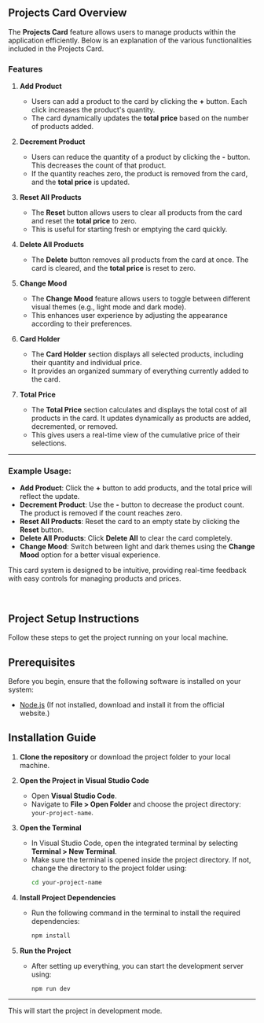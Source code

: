 ## Projects Card Overview

The **Projects Card** feature allows users to manage products within the application efficiently. Below is an explanation of the various functionalities included in the Projects Card.

### Features

1. **Add Product**
   - Users can add a product to the card by clicking the **+** button. Each click increases the product's quantity.
   - The card dynamically updates the **total price** based on the number of products added.

2. **Decrement Product**
   - Users can reduce the quantity of a product by clicking the **-** button. This decreases the count of that product.
   - If the quantity reaches zero, the product is removed from the card, and the **total price** is updated.

3. **Reset All Products**
   - The **Reset** button allows users to clear all products from the card and reset the **total price** to zero. 
   - This is useful for starting fresh or emptying the card quickly.

4. **Delete All Products**
   - The **Delete** button removes all products from the card at once. The card is cleared, and the **total price** is reset to zero.

5. **Change Mood**
   - The **Change Mood** feature allows users to toggle between different visual themes (e.g., light mode and dark mode). 
   - This enhances user experience by adjusting the appearance according to their preferences.

6. **Card Holder**
   - The **Card Holder** section displays all selected products, including their quantity and individual price. 
   - It provides an organized summary of everything currently added to the card.

7. **Total Price**
   - The **Total Price** section calculates and displays the total cost of all products in the card. It updates dynamically as products are added, decremented, or removed.
   - This gives users a real-time view of the cumulative price of their selections.

---

### Example Usage:

- **Add Product**: Click the **+** button to add products, and the total price will reflect the update.
- **Decrement Product**: Use the **-** button to decrease the product count. The product is removed if the count reaches zero.
- **Reset All Products**: Reset the card to an empty state by clicking the **Reset** button.
- **Delete All Products**: Click **Delete All** to clear the card completely.
- **Change Mood**: Switch between light and dark themes using the **Change Mood** option for a better visual experience.

This card system is designed to be intuitive, providing real-time feedback with easy controls for managing products and prices.



<br>


## Project Setup Instructions

Follow these steps to get the project running on your local machine.

## Prerequisites

Before you begin, ensure that the following software is installed on your system:

- [Node.js](https://nodejs.org/en/) (If not installed, download and install it from the official website.)

## Installation Guide

1. **Clone the repository** or download the project folder to your local machine.

2. **Open the Project in Visual Studio Code**

   - Open **Visual Studio Code**.
   - Navigate to **File > Open Folder** and choose the project directory:  
     `your-project-name`.

3. **Open the Terminal**

   - In Visual Studio Code, open the integrated terminal by selecting **Terminal > New Terminal**.
   - Make sure the terminal is opened inside the project directory. If not, change the directory to the project folder using:
     ```bash
     cd your-project-name
     ```

4. **Install Project Dependencies**

   - Run the following command in the terminal to install the required dependencies:
     ```bash
     npm install
     ```
5. **Run the Project**

   - After setting up everything, you can start the development server using:
     ```bash
     npm run dev
     ```

---

This will start the project in development mode.


